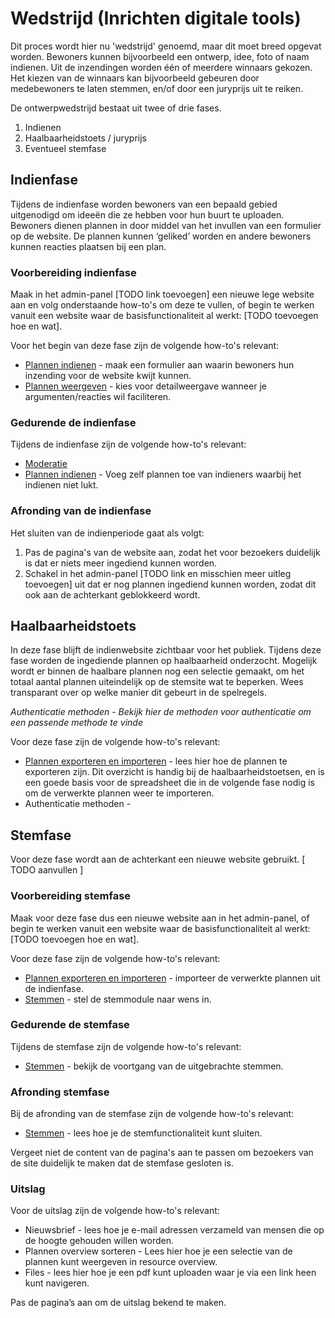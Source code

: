 # Wedstrijd (Inrichten digitale tools)

Dit proces wordt hier nu 'wedstrijd' genoemd, maar dit moet breed opgevat worden. Bewoners kunnen bijvoorbeeld een ontwerp, idee, foto of naam indienen. Uit de inzendingen worden één of meerdere winnaars gekozen. Het kiezen van de winnaars kan bijvoorbeeld gebeuren door medebewoners te laten stemmen, en/of door een juryprijs uit te reiken.

De ontwerpwedstrijd bestaat uit twee of drie fases.



1. Indienen
2. Haalbaarheidstoets / juryprijs
3. Eventueel stemfase 


## Indienfase

Tijdens de indienfase worden bewoners van een bepaald gebied uitgenodigd om ideeën die ze hebben voor hun buurt te uploaden. Bewoners dienen plannen in door middel van het invullen van een formulier op de website. De plannen kunnen ‘geliked’ worden en andere bewoners kunnen reacties plaatsen bij een plan. 


### Voorbereiding indienfase 

Maak in het admin-panel [TODO link toevoegen] een nieuwe lege website aan en volg onderstaande how-to's om deze te vullen, of begin te werken vanuit een website waar de basisfunctionaliteit al werkt: [TODO toevoegen hoe en wat].

Voor het begin van deze fase zijn de volgende how-to's relevant:



*   [Plannen indienen](https://docs.openstad.amsterdam/manual/how-tos/upload-ideas.html) - maak een formulier aan waarin bewoners hun inzending voor de website kwijt kunnen.
*   [Plannen weergeven](https://docs.openstad.amsterdam/manual/how-tos/show-ideas.html) - kies voor detailweergave wanneer je argumenten/reacties wil faciliteren.


### Gedurende de indienfase

Tijdens de indienfase zijn de volgende how-to's relevant:



*   [Moderatie](https://docs.openstad.amsterdam/manual/how-tos/moderation.html)
*   [Plannen indienen](https://docs.openstad.amsterdam/manual/how-tos/upload-ideas.html) - Voeg zelf plannen toe van indieners waarbij het indienen niet lukt.


### Afronding van de indienfase

Het sluiten van de indienperiode gaat als volgt:



1. Pas de pagina's van de website aan, zodat het voor bezoekers duidelijk is dat er niets meer ingediend kunnen worden.
2. Schakel in het admin-panel [TODO link en misschien meer uitleg toevoegen] uit dat er nog plannen ingediend kunnen worden, zodat dit ook aan de achterkant geblokkeerd wordt.


## Haalbaarheidstoets

In deze fase blijft de indienwebsite zichtbaar voor het publiek. Tijdens deze fase worden de ingediende plannen op haalbaarheid onderzocht. Mogelijk wordt er binnen de haalbare plannen nog een selectie gemaakt, om het totaal aantal plannen uiteindelijk op de stemsite wat te beperken. Wees transparant over op welke manier dit gebeurt in de spelregels.

_Authenticatie methoden - Bekijk hier de methoden voor authenticatie om een passende methode te vinde_

Voor deze fase zijn de volgende how-to's relevant:



*   [Plannen exporteren en importeren](https://docs.openstad.amsterdam/processes/manual/how-tos/importing-plans.md) - lees hier hoe de plannen te exporteren zijn. Dit overzicht is handig bij de haalbaarheidstoetsen, en is een goede basis voor de spreadsheet die in de volgende fase nodig is om de verwerkte plannen weer te importeren.
*   Authenticatie methoden - 


## Stemfase

Voor deze fase wordt aan de achterkant een nieuwe website gebruikt. [ TODO aanvullen ]


### Voorbereiding stemfase

Maak voor deze fase dus een nieuwe website aan in het admin-panel, of begin te werken vanuit een website waar de basisfunctionaliteit al werkt: [TODO toevoegen hoe en wat].

Voor deze fase zijn de volgende how-to's relevant:



*   [Plannen exporteren en importeren](https://docs.openstad.amsterdam/processes/manual/how-tos/importing-plans.md) - importeer de verwerkte plannen uit de indienfase.
*   [Stemmen](https://docs.openstad.amsterdam/processes/manual/how-tos/voting.md) - stel de stemmodule naar wens in.


### Gedurende de stemfase

Tijdens de stemfase zijn de volgende how-to's relevant:



*   [Stemmen](https://docs.openstad.amsterdam/processes/manual/how-tos/voting.md) - bekijk de voortgang van de uitgebrachte stemmen.


### Afronding stemfase

Bij de afronding van de stemfase zijn de volgende how-to's relevant:



*   [Stemmen](https://docs.openstad.amsterdam/processes/manual/how-tos/voting.md) - lees hoe je de stemfunctionaliteit kunt sluiten.

Vergeet niet de content van de pagina's aan te passen om bezoekers van de site duidelijk te maken dat de stemfase gesloten is.


### Uitslag

Voor de uitslag zijn de volgende how-to's relevant:



*   Nieuwsbrief - lees hoe je e-mail adressen verzameld van mensen die op de hoogte gehouden willen worden.
*   Plannen overview sorteren - Lees hier hoe je een selectie van de plannen kunt weergeven in resource overview. 
*   Files - lees hier hoe je een pdf kunt uploaden waar je via een link heen kunt navigeren. 

Pas de pagina’s aan om de uitslag bekend te maken. 